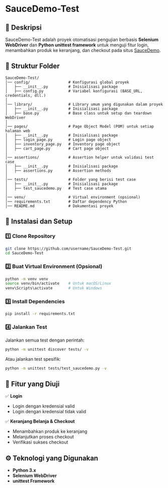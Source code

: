 # SauceDemo-Test

## 📌 Deskripsi

SauceDemo-Test adalah proyek otomatisasi pengujian berbasis **Selenium WebDriver** dan **Python unittest framework** untuk menguji fitur login, menambahkan produk ke keranjang, dan checkout pada situs [SauceDemo](https://www.saucedemo.com/).

## 📂 Struktur Folder

```
SauceDemo-Test/
│── config/                 # Konfigurasi global proyek
│   ├── __init__.py         # Inisialisasi package
│   ├── config.py           # Variabel konfigurasi (BASE_URL, credentials, dll.)
│
│── library/                # Library umum yang digunakan dalam proyek
│   ├── __init__.py         # Inisialisasi package
│   ├── base.py             # Base class untuk setup dan teardown WebDriver
│
│── pages/                  # Page Object Model (POM) untuk setiap halaman web
│   ├── __init__.py         # Inisialisasi package
│   ├── login_page.py       # Login page object
│   ├── inventory_page.py   # Inventory page object
│   ├── cart_page.py        # Cart page object
│
│── assertions/             # Assertion helper untuk validasi test case
│   ├── __init__.py         # Inisialisasi package
│   ├── assertions.py       # Assertion methods
│
│── tests/                  # Folder yang berisi test case
│   ├── __init__.py         # Inisialisasi package
│   ├── test_saucedemo.py   # Test case utama
│
│── venv/                   # Virtual environment (opsional)
│── requirements.txt        # Daftar dependency Python
│── README.md               # Dokumentasi proyek
```

## 🔧 Instalasi dan Setup

### 1️⃣ **Clone Repository**

```sh
git clone https://github.com/username/SauceDemo-Test.git
cd SauceDemo-Test
```

### 2️⃣ **Buat Virtual Environment (Opsional)**

```sh
python -m venv venv
source venv/bin/activate    # Untuk macOS/Linux
venv\Scripts\activate       # Untuk Windows
```

### 3️⃣ **Install Dependencies**

```sh
pip install -r requirements.txt
```

### 4️⃣ **Jalankan Test**

Jalankan semua test dengan perintah:

```sh
python -m unittest discover tests/ -v
```

Atau jalankan test spesifik:

```sh
python -m unittest tests/test_saucedemo.py -v
```

## 📌 Fitur yang Diuji

✅ **Login**

- Login dengan kredensial valid
- Login dengan kredensial tidak valid

✅ **Keranjang Belanja & Checkout**

- Menambahkan produk ke keranjang
- Melanjutkan proses checkout
- Verifikasi sukses checkout

## ⚙️ Teknologi yang Digunakan

- **Python 3.x**
- **Selenium WebDriver**
- **unittest Framework**
